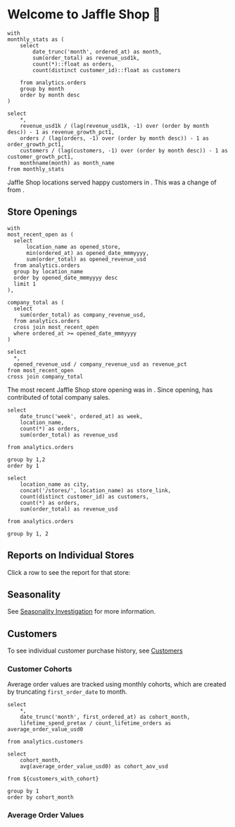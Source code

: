 # Welcome to Jaffle Shop 🥪

```monthly_stats
with
monthly_stats as (
    select 
        date_trunc('month', ordered_at) as month,
        sum(order_total) as revenue_usd1k,
        count(*)::float as orders,
        count(distinct customer_id)::float as customers

    from analytics.orders
    group by month
    order by month desc
)

select 
    *,
    revenue_usd1k / (lag(revenue_usd1k, -1) over (order by month desc)) - 1 as revenue_growth_pct1,
    orders / (lag(orders, -1) over (order by month desc)) - 1 as order_growth_pct1,
    customers / (lag(customers, -1) over (order by month desc)) - 1 as customer_growth_pct1,
    monthname(month) as month_name
from monthly_stats
```

<BigValue
    data={monthly_stats}
    value=revenue_usd1k
    comparison=revenue_growth_pct1
    title="Monthly Revenue"
    comparisonTitle="vs. prev. month"
/>

<BigValue
    data={monthly_stats}
    value=orders
    comparison=order_growth_pct1
    title="Monthly Orders"
    comparisonTitle="vs. prev. month"
/>

Jaffle Shop locations served <Value data={monthly_stats} column=customers/> happy customers in <Value data={monthly_stats} column=month_name/>. This was a change of <Value data={monthly_stats} column=customer_growth_pct1/> from <Value data={monthly_stats} column=month_name row=1/>.

## Store Openings

```store_opening
with 
most_recent_open as (
  select
      location_name as opened_store,
      min(ordered_at) as opened_date_mmmyyyy,
      sum(order_total) as opened_revenue_usd
  from analytics.orders
  group by location_name
  order by opened_date_mmmyyyy desc
  limit 1
),

company_total as (
  select 
    sum(order_total) as company_revenue_usd,
  from analytics.orders
  cross join most_recent_open
  where ordered_at >= opened_date_mmmyyyy
)

select 
  *,
  opened_revenue_usd / company_revenue_usd as revenue_pct
from most_recent_open
cross join company_total
```

The most recent Jaffle Shop store opening was <Value data={store_opening} column=opened_store/> in <Value data={store_opening} column=opened_date_mmmyyyy/>. Since opening, <Value data={store_opening} column=opened_store/> has contributed <Value data={store_opening} column=revenue_pct/> of total company sales.

```orders_per_week
select
    date_trunc('week', ordered_at) as week,
    location_name,
    count(*) as orders,
    sum(order_total) as revenue_usd

from analytics.orders

group by 1,2
order by 1
```

<AreaChart
    data={orders_per_week}
    x=week
    y=revenue_usd
    yAxisTitle="revenue per week"
    series=location_name
    title="Weekly Revenue by Store Location"
    subtitle="Last 12 Months"
/>

```revenue_per_city
select
    location_name as city,
    concat('/stores/', location_name) as store_link,
    count(distinct customer_id) as customers,
    count(*) as orders,
    sum(order_total) as revenue_usd

from analytics.orders

group by 1, 2
```

## Reports on Individual Stores
Click a row to see the report for that store:
<DataTable data={revenue_per_city} link=store_link/>

## Seasonality
See [Seasonality Investigation](/analysis/seasonality-investigation) for more information.

## Customers
To see individual customer purchase history, see [Customers](/customers)

### Customer Cohorts
Average order values are tracked using monthly cohorts, which are created by truncating `first_order_date` to month. 

```customers_with_cohort
select
    *,
    date_trunc('month', first_ordered_at) as cohort_month,
    lifetime_spend_pretax / count_lifetime_orders as average_order_value_usd0

from analytics.customers
```

```cohorts_aov
select
    cohort_month,
    avg(average_order_value_usd0) as cohort_aov_usd

from ${customers_with_cohort}

group by 1
order by cohort_month
```

<BarChart
    data={cohorts_aov}
    x=cohort_month
    y=cohort_aov_usd
    yAxisTitle="average order value"
    xAxisTitle="Monthly Cohort"
    title="Customer AOV by first month cohort"
/>

### Average Order Values

<Histogram
    data={customers_with_cohort}
    x=average_order_value_usd0
    title="Distribution of AOVs"
    subtitle="Customer count"
    xAxisTitle=true
/>
